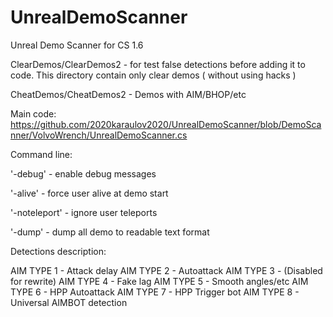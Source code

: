 # UnrealDemoScanner
Unreal Demo Scanner for CS 1.6

ClearDemos/ClearDemos2 - for test false detections before adding it to code. This directory contain only clear demos ( without using hacks )

CheatDemos/CheatDemos2 - Demos with AIM/BHOP/etc

Main code:
https://github.com/2020karaulov2020/UnrealDemoScanner/blob/DemoScanner/VolvoWrench/UnrealDemoScanner.cs 


Command line:

'-debug' - enable debug messages

'-alive' - force user alive at demo start

'-noteleport' - ignore user teleports

'-dump' - dump all demo to readable text format


Detections description:

AIM TYPE 1 - Attack delay
AIM TYPE 2 - Autoattack
AIM TYPE 3 - (Disabled for rewrite)
AIM TYPE 4 - Fake lag
AIM TYPE 5 - Smooth angles/etc
AIM TYPE 6 - HPP Autoattack
AIM TYPE 7 - HPP Trigger bot
AIM TYPE 8 - Universal AIMBOT detection

